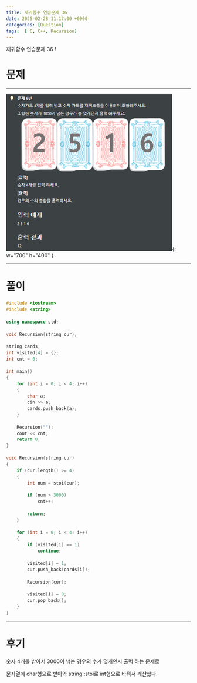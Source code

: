 ```yaml
---
title: 재귀함수 연습문제 36
date: 2025-02-28 11:17:00 +0900
categories: [Question]  
tags:  [ C, C++, Recursion]
---
```


재귀함수 연습문제 36 !

# 문제   
---------------------------------------

![Desktop View](/assets/img/Recursion36.png){: w="700" h="400" }

---------------------------------------

# 풀이

```c++
#include <iostream>
#include <string>

using namespace std;

void Recursion(string cur);

string cards;
int visited[4] = {};
int cnt = 0;

int main()
{
    for (int i = 0; i < 4; i++)
    {
        char a;
        cin >> a;
        cards.push_back(a);
    }
    
    Recursion("");
    cout << cnt;
    return 0;
}

void Recursion(string cur)
{
    if (cur.length() >= 4)
    {
        int num = stoi(cur);
        
        if (num > 3000)
            cnt++;
        
        return;
    }
    
    for (int i = 0; i < 4; i++)
    {
        if (visited[i] == 1)
            continue;
        
        visited[i] = 1;
        cur.push_back(cards[i]);
        
        Recursion(cur);
        
        visited[i] = 0;
        cur.pop_back();
    }
}
```
---------------------------------------

# 후기

숫자 4개를 받아서 3000이 넘는 경우의 수가 몇개인지 출력 하는 문제로

문자열에 char형으로 받아와 string::stoi로 int형으로 바꿔서 계산했다.


